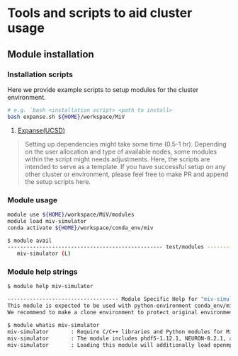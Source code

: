 # Tools and scripts to aid cluster usage

## Module installation

### Installation scripts

Here we provide example scripts to setup modules for the cluster environment.

```bash
# e.g. `bash <installation script> <path to install>
bash expanse.sh ${HOME}/workspace/MiV
```

1. [Expanse(UCSD)](expanse.sh)

> Setting up dependencies might take some time (0.5-1 hr).
> Depending on the user allocation and type of available nodes, some modules within the script might needs adjustments. Here, the scripts are intended to serve as a template. If you have successful setup on any other cluster or environment, please feel free to make PR and append the setup scripts here.

### Module usage

```bash
module use ${HOME}/workspace/MiV/modules
module load miv-simulator
conda activate ${HOME}/workspace/conda_env/miv
```

```bash
$ module avail
------------------------------------------------- test/modules -------------------------------------------------
   miv-simulator (L)
```

### Module help strings

```bash
$ module help miv-simulator

----------------------------------- Module Specific Help for "miv-simulator" -----------------------------------
This module is expected to be used with python-environment conda_env/miv.
We recommend to make a clone environment to protect original environment setup.
```

```bash
$ module whatis miv-simulator
miv-simulator       : Require C/C++ libraries and Python modules for MiV-Simulator.
miv-simulator       : The module includes phdf5-1.12.1, NEURON-8.2.1, and NeuroH5
miv-simulator       : Loading this module will additionally load openmpi, cmake, and anaconda.
```
